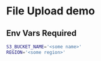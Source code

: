 # File Upload demo

## Env Vars Required

```bash
S3_BUCKET_NAME='<some name>'
REGION='<some region>'
```
